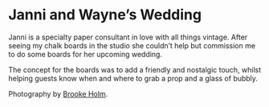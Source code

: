 # Janni and Wayne’s Wedding

Janni is a specialty paper consultant in love with all things vintage. After seeing my chalk boards in the studio she couldn’t help but commission me to do some boards for her upcoming wedding.

The concept for the boards was to add a friendly and nostalgic touch, whilst helping guests know when and where to grab a prop and a glass of bubbly.

Photography by [Brooke Holm](http://www.brookeholm.com.au/).
